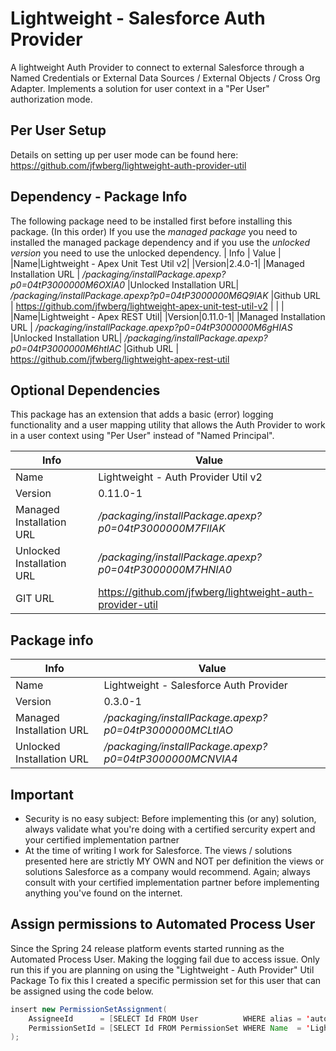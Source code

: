 # Lightweight - Salesforce Auth Provider
A lightweight Auth Provider to connect to external Salesforce through a Named Credentials or External Data Sources / External Objects / Cross Org Adapter.
Implements a solution for user context in a "Per User" authorization mode.

## Per User Setup
Details on setting up per user mode can be found here:
https://github.com/jfwberg/lightweight-auth-provider-util

## Dependency - Package Info
The following package need to be installed first before installing this package. (In this order)
If you use the *managed package* you need to installed the managed package dependency and if you use the *unlocked version* you need to use the unlocked dependency.
| Info | Value |
|Name|Lightweight - Apex Unit Test Util v2|
|Version|2.4.0-1|
|Managed Installation URL | */packaging/installPackage.apexp?p0=04tP3000000M6OXIA0*
|Unlocked Installation URL| */packaging/installPackage.apexp?p0=04tP3000000M6Q9IAK*
|Github URL | https://github.com/jfwberg/lightweight-apex-unit-test-util-v2
| | |
|Name|Lightweight - Apex REST Util|
|Version|0.11.0-1|
|Managed Installation URL | */packaging/installPackage.apexp?p0=04tP3000000M6gHIAS*
|Unlocked Installation URL| */packaging/installPackage.apexp?p0=04tP3000000M6htIAC*
|Github URL | https://github.com/jfwberg/lightweight-apex-rest-util 

## Optional Dependencies
This package has an extension that adds a basic (error) logging functionality and a user mapping utility that allows the Auth Provider to work in a user context using "Per User" instead of "Named Principal".

| Info | Value |
|---|---|
|Name|Lightweight - Auth Provider Util v2|
|Version|0.11.0-1|
|Managed Installation URL | */packaging/installPackage.apexp?p0=04tP3000000M7FlIAK*
|Unlocked Installation URL| */packaging/installPackage.apexp?p0=04tP3000000M7HNIA0*
|GIT URL                  | https://github.com/jfwberg/lightweight-auth-provider-util

## Package info
| Info | Value |
|---|---|
|Name|Lightweight - Salesforce Auth Provider|
|Version|0.3.0-1|
|Managed Installation URL | */packaging/installPackage.apexp?p0=04tP3000000MCLtIAO*
|Unlocked Installation URL| */packaging/installPackage.apexp?p0=04tP3000000MCNVIA4*

## Important
- Security is no easy subject: Before implementing this (or any) solution, always validate what you're doing with a certified sercurity expert and your certified implementation partner
- At the time of writing I work for Salesforce. The views / solutions presented here are strictly MY OWN and NOT per definition the views or solutions Salesforce as a company would recommend. Again; always consult with your certified implementation partner before implementing anything you've found on the internet.

## Assign permissions to Automated Process User
Since the Spring 24 release platform events started running as the Automated Process User. Making the logging fail due to access issue. Only run this if you are planning on using the "Lightweight - Auth Provider" Util Package
To fix this I created a specific permission set for this user that can be assigned using the code below.
```java
insert new PermissionSetAssignment(
    AssigneeId      = [SELECT Id FROM User          WHERE alias = 'autoproc']?.Id,
    PermissionSetId = [SELECT Id FROM PermissionSet WHERE Name  = 'Lightweight_Auth_Provider_Util_AutoProc']?.Id
);
```
